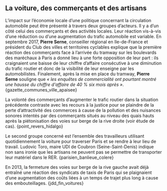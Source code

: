 ## La voiture, des commerçants et des artisans

L’impact sur l’économie locale d’une politique concernant la circulation automobile peut être présenté à travers deux groupes d’acteurs. Il y a d’un côté celui des commerçants et des activités locales. Leur réaction vis-à-vis d’une réduction ou d’une augmentation du trafic automobile est variable. En septembre 2017, **Pierre Serne**, conseiller régional en Ile-de-France et président du Club des villes et territoires cyclables explique que la première réaction des commerçants face à l’arrivée du tramway sur les boulevards des maréchaux à Paris a donné lieu à une forte opposition de leur part : ils craignaient une baisse de leur chiffre d’affaire consécutive à une diminution du trafic routier et donc de la visibilité de leur enseigne par les automobilistes. Finalement, après la mise en place du tramway, **Pierre Serne** souligne que _« les enquêtes de commercialité ont pourtant montré une hausse du chiffre d'affaire de 40 % six mois après »_. {gazette_communes_ville_apaisee}

La volonté des commerçants d’augmenter le trafic routier dans la situation précédente contraste avec les recours à la justice pour se plaindre de la perte d’attractivité des commerces à cause de la pollution et des nuisances sonores intentés par des commerçants situés au niveau des quais hauts après la piétonisation des voies sur berge de la rive droite (voir étude de cas). {point_revers_hidalgo}

Le second groupe concerné est l’ensemble des travailleurs utilisant quotidiennement la voiture pour traverser Paris et se rendre à leur lieu de travail. Ludovic Toro, maire UDI de Coubron (Seine-Saint-Denis) indique non sans ironie que les artisans ne peuvent pas se permettre de transporter leur matériel dans le RER. {parisien_banlieue_colere}

En 2013, la fermeture des voies sur berge de la rive gauche avait déjà entraîné une réaction des syndicats de taxis de Paris qui se plaignaient d’une augmentation des coûts liées à un temps de trajet plus long à cause des embouteillages. {jdd_fin_voitures}
